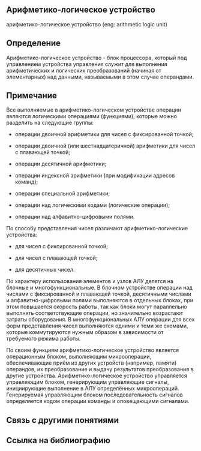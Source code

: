 ## Арифметико-логическое устройство
арифметико-логическое устройство (eng: arithmetic logic unit) 

## Определение
Арифметико-логическое устройство - блок процессора, который под управлением устройства управления служит для выполнения арифметических и логических преобразований (начиная от элементарных) над данными, называемыми в этом случае операндами.
 
## Примечание 
Все выполняемые в арифметико-логическом устройстве операции являются логическими операциями (функциями), которые можно разделить на следующие группы:

 - операции двоичной арифметики для чисел с фиксированной точкой;

 - операции двоичной (или шестнадцатеричной) арифметики для чисел с плавающей точкой;

 - операции десятичной арифметики;

 - операции индексной арифметики (при модификации адресов команд);

 - операции специальной арифметики;

 - операции над логическими кодами (логические операции);

 - операции над алфавитно-цифровыми полями.

По способу представления чисел различают арифметико-логические устройства:

 - для чисел с фиксированной точкой;

 - для чисел с плавающей точкой;

 - для десятичных чисел.

По характеру использования элементов и узлов АЛУ делятся на блочные и многофункциональные. В блочном устройстве операции над числами с фиксированной и плавающей точкой, десятичными числами и алфавитно-цифровыми полями выполняются в отдельных блоках, при этом повышается скорость работы, так как блоки могут параллельно выполнять соответствующие операции, но значительно возрастают затраты оборудования. В многофункциональных АЛУ операции для всех форм представления чисел выполняются одними и теми же схемами, которые коммутируются нужным образом в зависимости от требуемого режима работы.

По своим функциям арифметико-логическое устройство является операционным блоком, выполняющим микрооперации, обеспечивающие приём из других устройств (например, памяти) операндов, их преобразование и выдачу результатов преобразования в другие устройства. Арифметико-логическое устройство управляется управляющим блоком, генерирующим управляющие сигналы, инициирующие выполнение в АЛУ определённых микроопераций. Генерируемая управляющим блоком последовательность сигналов определяется кодом операции команды и оповещающими сигналами.

## Связь с другими понятиями

## Cсылка на библиографию

